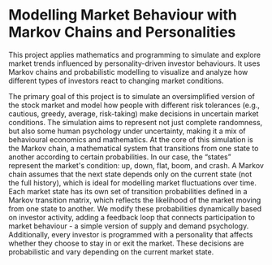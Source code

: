 # Modelling Market Behaviour with Markov Chains and Personalities

This project applies mathematics and programming to simulate and explore market
trends influenced by personality-driven investor behaviours. It uses Markov chains and
probabilistic modelling to visualize and analyze how different types of investors react to
changing market conditions.

The primary goal of this project is to simulate an oversimplified version of the stock
market and model how people with different risk tolerances (e.g., cautious, greedy, average,
risk-taking) make decisions in uncertain market conditions. The simulation aims to represent not
just complete randomness, but also some human psychology under uncertainty, making it a mix
of behavioural economics and mathematics.
At the core of this simulation is the Markov chain, a mathematical system that transitions
from one state to another according to certain probabilities. In our case, the “states” represent
the market's condition: up, down, flat, boom, and crash. A Markov chain assumes that the next
state depends only on the current state (not the full history), which is ideal for modelling market
fluctuations over time.
Each market state has its own set of transition probabilities defined in a Markov
transition matrix, which reflects the likelihood of the market moving from one state to another.
We modify these probabilities dynamically based on investor activity, adding a feedback loop
that connects participation to market behaviour - a simple version of supply and demand
psychology.
Additionally, every investor is programmed with a personality that affects whether they
choose to stay in or exit the market. These decisions are probabilistic and vary depending on
the current market state.
